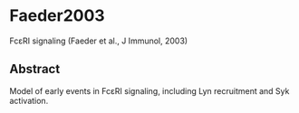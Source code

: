 # Faeder2003
FcεRI signaling (Faeder et al., J Immunol, 2003)

## Abstract
Model of early events in FcεRI signaling, including Lyn recruitment and Syk activation.
